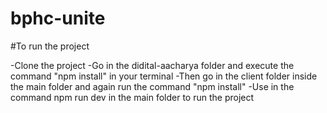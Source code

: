 # bphc-unite

#To run the project

-Clone the project
-Go in the didital-aacharya folder and execute the command "npm install" in your terminal
-Then go in the client folder inside the main folder and again run the command "npm install"
-Use in the command npm run dev in the main folder to run the project
